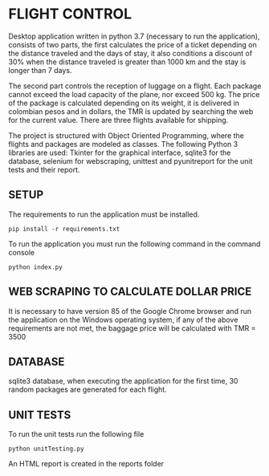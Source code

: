 # FLIGHT CONTROL

Desktop application written in python 3.7 (necessary to run the application), consists of two parts, the first calculates the price of a ticket depending on the distance traveled and the days of stay, it also conditions a discount of 30% when the distance traveled is greater than 1000 km and the stay is longer than 7 days.

The second part controls the reception of luggage on a flight. Each package cannot exceed the load capacity of the plane, nor exceed 500 kg. The price of the package is calculated depending on its weight, it is delivered in colombian pesos and in dollars, the TMR is updated by searching the web for the current value. There are three flights available for shipping.

The project is structured with Object Oriented Programming, where the flights and packages are modeled as classes. The following Python 3 libraries are used: Tkinter for the graphical interface, sqlite3 for the database, selenium for webscraping, unittest and pyunitreport for the unit tests and their report.

## SETUP

The requirements to run the application must be installed.

```
pip install -r requirements.txt
```

To run the application you must run the following command in the command console

```
python index.py
```

## WEB SCRAPING TO CALCULATE DOLLAR PRICE

It is necessary to have version 85 of the Google Chrome browser and run the application on the Windows operating system, if any of the above requirements are not met, the baggage price will be calculated with TMR = 3500

## DATABASE

sqlite3 database, when executing the application for the first time, 30 random packages are generated for each flight.

## UNIT TESTS

To run the unit tests run the following file

```
python unitTesting.py
```

An HTML report is created in the reports folder




